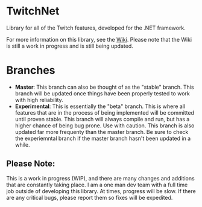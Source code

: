 # TwitchNet
Library for all of the Twitch features, developed for the .NET framework.

For more information on this library, see the [Wiki](https://github.com/RokuHodo/TwitchNet/wiki). Please note that the Wiki is still a work in progress and is still being updated.

# Branches
- **Master**: This branch can also be thought of as the "stable" branch. This branch will be updated once things have been properly tested to work with high reliability.
- **Experimental**: This is essentially the "beta" branch. This is where all features that are in the process of being implemented will be committed until proven stable. This branch will always compile and run, but has a higher chance of being bug prone. Use with caution. This branch is also updated far more frequenty than the master branch. Be sure to check the experiemntal branch if the master branch hasn't been updated in a while.

## Please Note:
This is a work in progress (WIP), and there are many changes and additions that are constantly taking place. I am a one man dev team with a full time job outside of developing this library. At times, progress will be slow. If there are any critical bugs, please report them so fixes will be expedited.